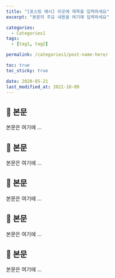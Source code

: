 ```yaml
---
title: "[포스팅 예시] 이곳에 제목을 입력하세요"
excerpt: "본문의 주요 내용을 여기에 입력하세요"

categories:
  - Categories1
tags:
  - [tag1, tag2]

permalink: /categories1/post-name-here/

toc: true
toc_sticky: true

date: 2020-05-21
last_modified_at: 2021-10-09
---
```


## 🦥 본문

본문은 여기에 ...


## 🦥 본문

본문은 여기에 ...



## 🦥 본문

본문은 여기에 ...



## 🦥 본문

본문은 여기에 ...



## 🦥 본문

본문은 여기에 ...
